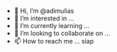 - 👋 Hi, I’m @adimulias
- 👀 I’m interested in ...
- 🌱 I’m currently learning ...
- 💞️ I’m looking to collaborate on ...
- 📫 How to reach me ...
siap
<!---
adimulias/adimulias is a ✨ special ✨ repository because its `README.md` (this file) appears on your GitHub profile.
You can click the Preview link to take a look at your changes.
--->
